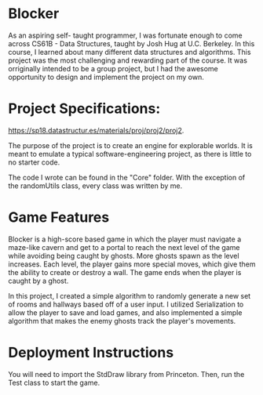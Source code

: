 # Blocker

As an aspiring self- taught programmer, I was fortunate enough to come across 
CS61B - Data Structures, taught by Josh Hug at U.C. Berkeley. In this course,
I learned about many different data structures and algorithms. This project was 
the most challenging and rewarding part of the course. It was orriginally intended 
to be a group project, but I had the awesome opportunity to design and implement 
the project on my own.

# Project Specifications:
https://sp18.datastructur.es/materials/proj/proj2/proj2.

The purpose of the project is to create an engine for explorable worlds. It is meant to emulate
a typical software-engineering project, as there is little to no starter code. 

The code I wrote can be found in the "Core" folder. With the exception of the randomUtils class, 
every class was written by me.

# Game Features

Blocker is a high-score based game in which the player must navigate a maze-like cavern
and get to a portal to reach the next level of the game while avoiding being caught by 
ghosts. More ghosts spawn as the level increases. Each level, the player gains more special 
moves, which give them the ability to create or destroy a wall. The game ends when the player 
is caught by a ghost.

In this project, I created a simple algorithm to randomly generate a new set of rooms and hallways
based off of a user input. I utilized Serialization to allow the player to save and load games,
and also implemented a simple algorithm that makes the enemy ghosts track the player's movements.

# Deployment Instructions 
You will need to import the StdDraw library from Princeton. Then, run the Test class to start 
the game.
